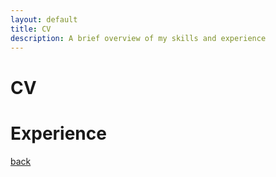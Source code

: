 ```yaml
---
layout: default
title: CV
description: A brief overview of my skills and experience
---
```

# CV
# Experience

[back](./)